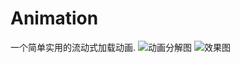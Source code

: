 # Animation
一个简单实用的流动式加载动画.
![动画分解图](https://github.com/1070824493/Animation/blob/master/%E5%88%86%E8%A7%A3%E5%9B%BE.png)
![效果图](https://github.com/1070824493/Animation/blob/master/animation.gif)



